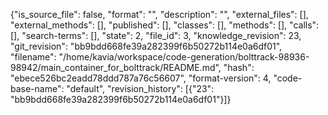 {"is_source_file": false, "format": "", "description": "", "external_files": [], "external_methods": [], "published": [], "classes": [], "methods": [], "calls": [], "search-terms": [], "state": 2, "file_id": 3, "knowledge_revision": 23, "git_revision": "bb9bdd668fe39a282399f6b50272b114e0a6df01", "filename": "/home/kavia/workspace/code-generation/bolttrack-98936-98942/main_container_for_bolttrack/README.md", "hash": "ebece526bc2eadd78ddd787a76c56607", "format-version": 4, "code-base-name": "default", "revision_history": [{"23": "bb9bdd668fe39a282399f6b50272b114e0a6df01"}]}